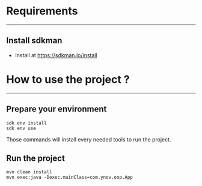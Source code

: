 # Requirements
--- ---
## Install sdkman
- Install at https://sdkman.io/install



# How to use the project ?
--- ---
## Prepare your environment
```shell
sdk env install
sdk env use
```
Those commands will install every needed tools to run the project.
## Run the project
```shell
mvn clean install
mvn exec:java -Dexec.mainClass=com.ynov.oop.App
```

